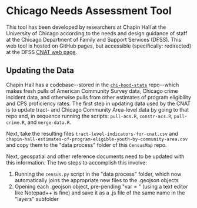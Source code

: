# Chicago Needs Assessment Tool

This tool has been developed by researchers at Chapin Hall at the University of Chicago according to the needs and
design guidance of staff at the Chicago Department of Family and Support Services (DFSS). This web tool is hosted
on GitHub pages, but accessible (specifically: redirected) at the DFSS [CNAT web page](http://cnat.childrenserviceschicago.com/).

## Updating the Data

Chapin Hall has a codebase--stored in the [`chi-hood-stats`](http://chudev01.chapinhall.org/nmader/chi-hood-stats) repo--which 
makes fresh pulls of American Community Survey data, Chicago crime incident data, and otherwise pulls from other estimates of
program eligibility and CPS proficiency rates. The first step in updating data used by the CNAT is to update tract- and Chicago Community
Area-level data by going to that repo and, in sequence running the scripts: `pull-acs.R`, `constr-acs.R`, `pull-crime.R`, and `merge-data.R`.

Next, take the resulting files `tract-level-indicators-for-cnat.csv` and `chapin-hall-estimates-of-program-eligible-youth-by-community-area.csv`
and copy them to the "data process" folder of this `CensusMap` repo.

Next, geospatial and other reference documents need to be updated with this information. The two steps to accomplish this involve:

1. Running the `census.py` script in the "data process" folder, which now automatically joins the appropriate new files to the .geojson objects
4. Opening each .geojson object, pre-pending "var <name of file> = " (using a text editor like Notepad++ is fine) and save it as a .js file of the same name in the "layers" subfolder


